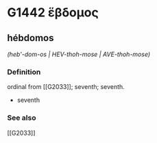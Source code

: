 # G1442 ἕβδομος

## hébdomos

_(heb'-dom-os | HEV-thoh-mose | AVE-thoh-mose)_

### Definition

ordinal from [[G2033]]; seventh; seventh.

- seventh

### See also

[[G2033]]

